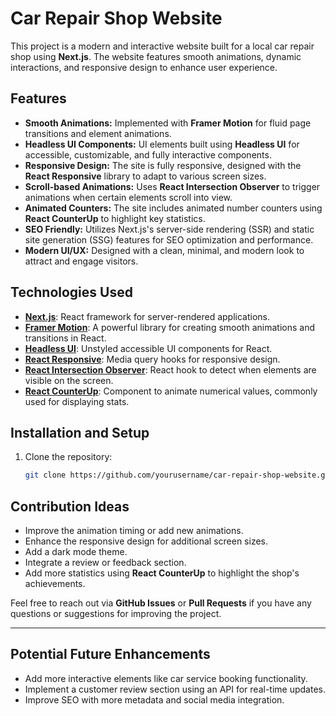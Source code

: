 # Car Repair Shop Website

This project is a modern and interactive website built for a local car repair shop using **Next.js**. The website features smooth animations, dynamic interactions, and responsive design to enhance user experience.

## Features

- **Smooth Animations:** Implemented with **Framer Motion** for fluid page transitions and element animations.
- **Headless UI Components:** UI elements built using **Headless UI** for accessible, customizable, and fully interactive components.
- **Responsive Design:** The site is fully responsive, designed with the **React Responsive** library to adapt to various screen sizes.
- **Scroll-based Animations:** Uses **React Intersection Observer** to trigger animations when certain elements scroll into view.
- **Animated Counters:** The site includes animated number counters using **React CounterUp** to highlight key statistics.
- **SEO Friendly:** Utilizes Next.js's server-side rendering (SSR) and static site generation (SSG) features for SEO optimization and performance.
- **Modern UI/UX:** Designed with a clean, minimal, and modern look to attract and engage visitors.

## Technologies Used

- [**Next.js**](https://nextjs.org/): React framework for server-rendered applications.
- [**Framer Motion**](https://www.framer.com/motion/): A powerful library for creating smooth animations and transitions in React.
- [**Headless UI**](https://headlessui.dev/): Unstyled accessible UI components for React.
- [**React Responsive**](https://www.npmjs.com/package/react-responsive): Media query hooks for responsive design.
- [**React Intersection Observer**](https://www.npmjs.com/package/react-intersection-observer): React hook to detect when elements are visible on the screen.
- [**React CounterUp**](https://www.npmjs.com/package/react-countup): Component to animate numerical values, commonly used for displaying stats.

## Installation and Setup

1. Clone the repository:

   ```bash
   git clone https://github.com/yourusername/car-repair-shop-website.git
   ```

## Contribution Ideas

- Improve the animation timing or add new animations.
- Enhance the responsive design for additional screen sizes.
- Add a dark mode theme.
- Integrate a review or feedback section.
- Add more statistics using **React CounterUp** to highlight the shop's achievements.

Feel free to reach out via **GitHub Issues** or **Pull Requests** if you have any questions or suggestions for improving the project.

---

## Potential Future Enhancements

- Add more interactive elements like car service booking functionality.
- Implement a customer review section using an API for real-time updates.
- Improve SEO with more metadata and social media integration.
